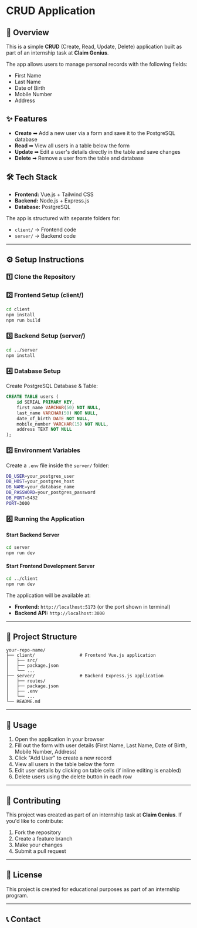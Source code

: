 # CRUD Application

## 📌 Overview

This is a simple **CRUD** (Create, Read, Update, Delete) application built as part of an internship task at **Claim Genius**.

The app allows users to manage personal records with the following fields:
- First Name
- Last Name  
- Date of Birth
- Mobile Number
- Address

## ✨ Features

- **Create** ➡ Add a new user via a form and save it to the PostgreSQL database  
- **Read** ➡ View all users in a table below the form  
- **Update** ➡ Edit a user's details directly in the table and save changes  
- **Delete** ➡ Remove a user from the table and database  

## 🛠️ Tech Stack

- **Frontend:** Vue.js + Tailwind CSS  
- **Backend:** Node.js + Express.js  
- **Database:** PostgreSQL  

The app is structured with separate folders for:
- `client/` → Frontend code  
- `server/` → Backend code  

---

## ⚙️ Setup Instructions

### 1️⃣ Clone the Repository




### 2️⃣ Frontend Setup (client/)

```bash
cd client
npm install
npm run build
```

### 3️⃣ Backend Setup (server/)

```bash
cd ../server
npm install
```

### 4️⃣ Database Setup

Create PostgreSQL Database & Table:

```sql
CREATE TABLE users (
    id SERIAL PRIMARY KEY,
    first_name VARCHAR(50) NOT NULL,
    last_name VARCHAR(50) NOT NULL,
    date_of_birth DATE NOT NULL,
    mobile_number VARCHAR(15) NOT NULL,
    address TEXT NOT NULL
);
```

### 5️⃣ Environment Variables

Create a `.env` file inside the `server/` folder:

```bash
DB_USER=your_postgres_user
DB_HOST=your_postgres_host
DB_NAME=your_database_name
DB_PASSWORD=your_postgres_password
DB_PORT=5432
PORT=3000
```

### 6️⃣ Running the Application

#### Start Backend Server

```bash
cd server
npm run dev
```

#### Start Frontend Development Server

```bash
cd ../client
npm run dev
```

The application will be available at:
- **Frontend:** `http://localhost:5173` (or the port shown in terminal)
- **Backend API:** `http://localhost:3000`

---

## 📂 Project Structure

```
your-repo-name/
├── client/                 # Frontend Vue.js application
│   ├── src/
│   ├── package.json
│   └── ...
├── server/                 # Backend Express.js application  
│   ├── routes/
│   ├── package.json
│   ├── .env
│   └── ...
└── README.md
```

---

## 🚀 Usage

1. Open the application in your browser
2. Fill out the form with user details (First Name, Last Name, Date of Birth, Mobile Number, Address)
3. Click "Add User" to create a new record
4. View all users in the table below the form
5. Edit user details by clicking on table cells (if inline editing is enabled)
6. Delete users using the delete button in each row

---

## 🤝 Contributing

This project was created as part of an internship task at **Claim Genius**. If you'd like to contribute:

1. Fork the repository
2. Create a feature branch
3. Make your changes
4. Submit a pull request

---

## 📝 License

This project is created for educational purposes as part of an internship program.

---

## 📞 Contact

